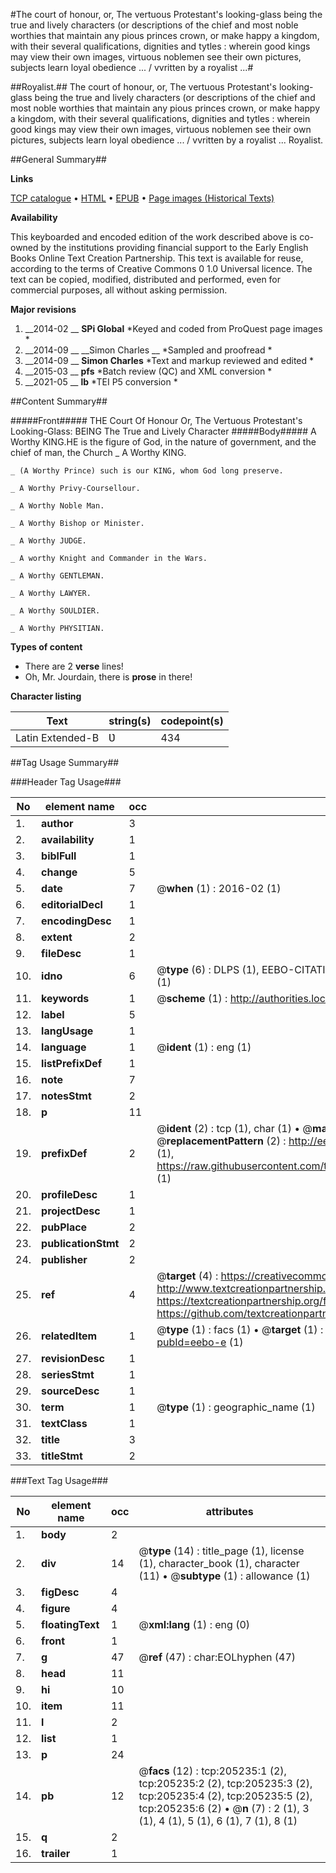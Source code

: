 #The court of honour, or, The vertuous Protestant's looking-glass being the true and lively characters (or descriptions of the chief and most noble worthies that maintain any pious princes crown, or make happy a kingdom, with their several qualifications, dignities and tytles : wherein good kings may view their own images, virtuous noblemen see their own pictures, subjects learn loyal obedience ... / vvritten by a royalist ...#

##Royalist.##
The court of honour, or, The vertuous Protestant's looking-glass being the true and lively characters (or descriptions of the chief and most noble worthies that maintain any pious princes crown, or make happy a kingdom, with their several qualifications, dignities and tytles : wherein good kings may view their own images, virtuous noblemen see their own pictures, subjects learn loyal obedience ... / vvritten by a royalist ...
Royalist.

##General Summary##

**Links**

[TCP catalogue](http://www.ota.ox.ac.uk/tcp/)  • 
[HTML](http://tei.it.ox.ac.uk/tcp/Texts-HTML/free/B20/B20760.html)  • 
[EPUB](http://tei.it.ox.ac.uk/tcp/Texts-EPUB/free/B20/B20760.epub) • 
[Page images (Historical Texts)](https://historicaltexts.jisc.ac.uk/eebo-18513853e)

**Availability**

This keyboarded and encoded edition of the work described above is co-owned by the
    institutions providing financial support to the Early English Books Online Text Creation
    Partnership. This text is available for reuse, according to the terms of  Creative Commons 0 1.0 Universal
    licence. The text can be copied, modified, distributed and performed, even for commercial
    purposes, all without asking permission.

**Major revisions**

1. __2014-02 __ __SPi Global__ *Keyed and coded from ProQuest page images *
1. __2014-09 __ __Simon Charles __ *Sampled and proofread *
1. __2014-09 __ __Simon Charles__ *Text and markup reviewed and edited *
1. __2015-03 __ __pfs__ *Batch review (QC) and XML conversion *
1. __2021-05 __ __lb__ *TEI P5 conversion *

##Content Summary##

#####Front#####
THE Court Of Honour Or, The Vertuous Protestant's Looking-Glass: BEING The True and Lively Character
#####Body#####
A Worthy KING.HE is the figure of God, in the nature of government, and the chief of man, the Church
    _ A Worthy KING.

    _ (A Worthy Prince) such is our KING, whom God long preserve.

    _ A Worthy Privy-Coursellour.

    _ A Worthy Noble Man.

    _ A Worthy Bishop or Minister.

    _ A Worthy JUDGE.

    _ A worthy Knight and Commander in the Wars.

    _ A Worthy GENTLEMAN.

    _ A Worthy LAWYER.

    _ A Worthy SOULDIER.

    _ A Worthy PHYSITIAN.

**Types of content**

  * There are 2 **verse** lines!
  * Oh, Mr. Jourdain, there is **prose** in there!

**Character listing**


|Text|string(s)|codepoint(s)|
|---|---|---|
|Latin Extended-B|Ʋ|434|

##Tag Usage Summary##

###Header Tag Usage###

|No|element name|occ|attributes|
|---|---|---|---|
|1.|__author__|3||
|2.|__availability__|1||
|3.|__biblFull__|1||
|4.|__change__|5||
|5.|__date__|7| @__when__ (1) : 2016-02 (1)|
|6.|__editorialDecl__|1||
|7.|__encodingDesc__|1||
|8.|__extent__|2||
|9.|__fileDesc__|1||
|10.|__idno__|6| @__type__ (6) : DLPS (1), EEBO-CITATION (1), VID (1), EEBO-PROQUEST (1), STC (1), OCLC (1)|
|11.|__keywords__|1| @__scheme__ (1) : http://authorities.loc.gov/ (1)|
|12.|__label__|5||
|13.|__langUsage__|1||
|14.|__language__|1| @__ident__ (1) : eng (1)|
|15.|__listPrefixDef__|1||
|16.|__note__|7||
|17.|__notesStmt__|2||
|18.|__p__|11||
|19.|__prefixDef__|2| @__ident__ (2) : tcp (1), char (1)  •  @__matchPattern__ (2) : ([0-9\-]+):([0-9IVX]+) (1), (.+) (1)  •  @__replacementPattern__ (2) : http://eebo.chadwyck.com/downloadtiff?vid=$1&page=$2 (1), https://raw.githubusercontent.com/textcreationpartnership/Texts/master/tcpchars.xml#$1 (1)|
|20.|__profileDesc__|1||
|21.|__projectDesc__|1||
|22.|__pubPlace__|2||
|23.|__publicationStmt__|2||
|24.|__publisher__|2||
|25.|__ref__|4| @__target__ (4) : https://creativecommons.org/publicdomain/zero/1.0/ (1), http://www.textcreationpartnership.org/docs/. (1), https://textcreationpartnership.org/faq/#faq05 (1), https://github.com/textcreationpartnership (1)|
|26.|__relatedItem__|1| @__type__ (1) : facs (1)  •  @__target__ (1) : https://data.historicaltexts.jisc.ac.uk/view?pubId=eebo-e (1)|
|27.|__revisionDesc__|1||
|28.|__seriesStmt__|1||
|29.|__sourceDesc__|1||
|30.|__term__|1| @__type__ (1) : geographic_name (1)|
|31.|__textClass__|1||
|32.|__title__|3||
|33.|__titleStmt__|2||


###Text Tag Usage###

|No|element name|occ|attributes|
|---|---|---|---|
|1.|__body__|2||
|2.|__div__|14| @__type__ (14) : title_page (1), license (1), character_book (1), character (11)  •  @__subtype__ (1) : allowance (1)|
|3.|__figDesc__|4||
|4.|__figure__|4||
|5.|__floatingText__|1| @__xml:lang__ (1) : eng (0)|
|6.|__front__|1||
|7.|__g__|47| @__ref__ (47) : char:EOLhyphen (47)|
|8.|__head__|11||
|9.|__hi__|10||
|10.|__item__|11||
|11.|__l__|2||
|12.|__list__|1||
|13.|__p__|24||
|14.|__pb__|12| @__facs__ (12) : tcp:205235:1 (2), tcp:205235:2 (2), tcp:205235:3 (2), tcp:205235:4 (2), tcp:205235:5 (2), tcp:205235:6 (2)  •  @__n__ (7) : 2 (1), 3 (1), 4 (1), 5 (1), 6 (1), 7 (1), 8 (1)|
|15.|__q__|2||
|16.|__trailer__|1||
